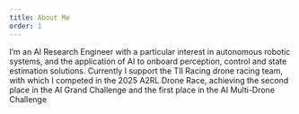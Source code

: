 ```yaml
---
title: About Me
order: 1
---
```


I’m an AI Research Engineer with a particular interest in autonomous robotic systems, and the application of AI to onboard perception, control and state estimation solutions.
Currently I support the TII Racing drone racing team, with which I competed in the 2025 A2RL Drone Race, achieving the second place in the AI Grand Challenge and the first place in the AI Multi-Drone Challenge
